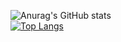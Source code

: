 
![Anurag's GitHub stats](https://github-readme-stats.vercel.app/api?username=ShengYangCode&show_icons=true&theme=radical)
</br>
[![Top Langs](https://github-readme-stats.vercel.app/api/top-langs/?username=ShengYangCode&langs_count=8)](https://github.com/anuraghazra/github-readme-stats)
